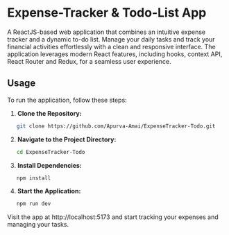 # Expense-Tracker & Todo-List App

A ReactJS-based web application that combines an intuitive expense tracker and a dynamic to-do list. Manage your daily tasks and track your financial activities effortlessly with a clean and responsive interface. The application leverages modern React features, including hooks, context API, React Router and Redux, for a seamless user experience.

## Usage

To run the application, follow these steps:

1. **Clone the Repository:**

```bash
   git clone https://github.com/Apurva-Amai/ExpenseTracker-Todo.git
```

2. **Navigate to the Project Directory:**

```bash
   cd ExpenseTracker-Todo
```

3. **Install Dependencies:**

```bash
   npm install
```

4. **Start the Application:**

```bash
   npm run dev
```

Visit the app at http://localhost:5173 and start tracking your expenses and managing your tasks.

